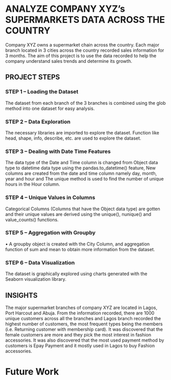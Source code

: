 # ANALYZE COMPANY XYZ’s SUPERMARKETS DATA ACROSS THE COUNTRY 

Company XYZ owns a supermarket chain across the country. Each major branch located in 3 cities across the country recorded sales information for 3 months. 
The aim of this project is to use the data recorded to help the company understand sales trends and determine its growth.

## PROJECT STEPS

### STEP 1 – Loading the Dataset
The dataset from each branch of the 3 branches is combined using the glob method into one dataset for easy analysis. 
### STEP 2 – Data Exploration
The necessary libraries are imported to explore the dataset.
Function like head, shape, info, describe, etc. are used to explore the dataset.
### STEP 3 – Dealing with Date Time Features
The data type of the Date and Time column is changed from Object data type to datetime data type using the pandas.to_datetime() feature, New columns are created from the date and time column namely day, month, year and hour and The unique method is used to find the number of unique hours in the Hour column.
### STEP 4 – Unique Values in Columns
Categorical Columns (Columns that have the Object data type) are gotten and their unique values are derived using the unique(), nunique() and value_counts() functions.
### STEP 5 – Aggregation with Groupby
•	A groupby object is created with the City Column, and aggregation function of sum and mean to obtain more information from the dataset.
### STEP 6 – Data Visualization
The dataset is graphically explored using charts generated with the Seaborn visualization library. 

## INSIGHTS
The major supermarket branches of company XYZ are located in Lagos, Port Harcout and Abuja. From the information recorded, there are 1000 unique customers across all the branches and Lagos branch recorded the highest number of customers, the most frequent types being the members (i.e. Returning customer with membership card). 
It was discovered that the female customers are more and they pick the most interest in fashion accessories. It was also discovered that the most used payment method by customers is Epay Payment and it mostly used in Lagos to buy Fashion accessories.

# Future Work

